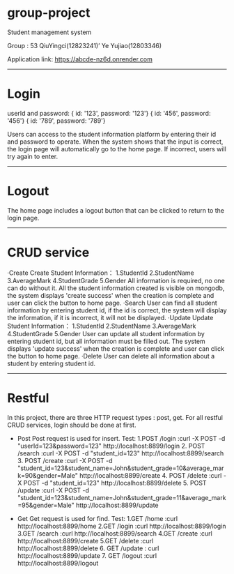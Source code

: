 # group-project
Student management system

Group : 53
QiuYingci(12823241)’
Ye Yujiao(12803346)

Application link: https://abcde-nz6d.onrender.com

********************************************
# Login
userId and password:
  { id: '123', password: '123'}
  { id: '456', password: '456'}
  { id: '789', password: '789'}

Users can access to the student information platform by entering their id and password to operate. When the system shows that the input is correct, the login page will automatically go to the home page. If incorrect, users will try again to enter.

********************************************
# Logout
The home page includes a logout button that can be clicked to return to the login page.

********************************************
# CRUD service
·Create
  Create Student Information：
   1.StudentId
   2.StudentName
   3.AverageMark
   4.StudentGrade
   5.Gender
All information is required, no one can do without it.
All the student information created is visible on mongodb, the system displays 'create success' when the creation is complete and user can click the button to home page.
·Search
  User can find all student information by entering student id, if the id is correct, the system will display the information, if it is incorrect, it will not be displayed.
·Update
Update Student Information：
   1.StudentId
   2.StudentName
   3.AverageMark
   4.StudentGrade
   5.Gender
User can update all student information by entering student id, but all information must be filled out. The system displays 'update success' when the creation is complete and user can click the button to home page.
·Delete
User can delete all information about a student by entering student id.

********************************************

# Restful
In this project, there are three HTTP request types : post, get.
For all restful CRUD services, login should be done at first.
- Post 
        Post request is used for insert.
        Test:
        1.POST /login :curl -X POST -d "userId=123&password=123" http://localhost:8899/login
        2. POST /search :curl -X POST -d "student_id=123" http://localhost:8899/search
        3. POST /create :curl -X POST -d "student_id=123&student_name=John&student_grade=10&average_mark=90&gender=Male" http://localhost:8899/create
        4. POST /delete :curl -X POST -d "student_id=123" http://localhost:8899/delete
        5. POST /update :curl -X POST -d "student_id=123&student_name=John&student_grade=11&average_mark=95&gender=Male" http://localhost:8899/update

- Get
	Get request is used for find.
	Test: 
      1.GET /home :curl http://localhost:8899/home
      2.GET /login :curl http://localhost:8899/login
      3.GET /search :curl http://localhost:8899/search
      4.GET /create :curl http://localhost:8899/create
      5.GET /delete :curl http://localhost:8899/delete
      6. GET /update : curl http://localhost:8899/update
      7. GET /logout :curl http://localhost:8899/logout


